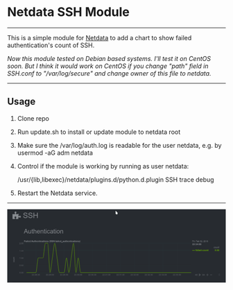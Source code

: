 # Netdata SSH Module

----
This is a simple module for [Netdata](https://github.com/firehol/netdata) to add a chart to show failed authentication's count of SSH.

*Now this module tested on Debian based systems. I'll test it on CentOS soon. But I think it would work on CentOS if you  change "path" field in SSH.conf to "/var/log/secure" and change owner of this file to netdata.*

----
## Usage
1. Clone repo

2. Run update.sh to install or update module to netdata root

3. Make sure the /var/log/auth.log is readable for the user netdata, e.g. by 
   usermod -aG adm netdata

4. Control if the module is working by running as user netdata:

   /usr/{lib,libexec}/netdata/plugins.d/python.d.plugin SSH trace debug

5. Restart the Netdata service.

---
![screenshot](https://github.com/Yaser-Amiri/netdata-ssh-module/blob/master/screenshot.png "Screenshot")
